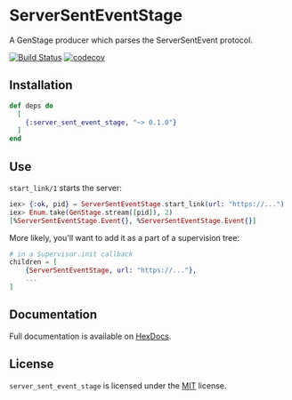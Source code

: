 # ServerSentEventStage

A GenStage producer which parses the ServerSentEvent protocol.

[![Build Status](https://semaphoreci.com/api/v1/mbta/server_sent_event_stage/branches/master/shields_badge.svg)](https://semaphoreci.com/mbta/server_sent_event_stage) [![codecov](https://codecov.io/gh/mbta/server_sent_event_stage/branch/master/graph/badge.svg)](https://codecov.io/gh/mbta/server_sent_event_stage)


## Installation

```elixir
def deps do
  [
    {:server_sent_event_stage, "~> 0.1.0"}
  ]
end
```

## Use

`start_link/1` starts the server:

```elixir
iex> {:ok, pid} = ServerSentEventStage.start_link(url: "https://...")
iex> Enum.take(GenStage.stream([pid]), 2)
[%ServerSentEventStage.Event{}, %ServerSentEventStage.Event{}]
```

More likely, you'll want to add it as a part of a supervision tree:

```elixir
# in a Supervisor.init callback
children = [
    {ServerSentEventStage, url: "https://..."},
    ...
]
```

## Documentation

Full documentation is available on [HexDocs](https://hexdocs.pm/server_sent_event_stage/).

## License

`server_sent_event_stage` is licensed under the [MIT](LICENSE) license.
